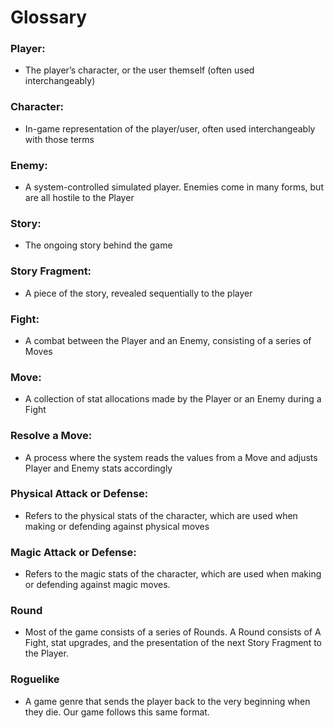 # Glossary

### Player: 
- The player’s character, or the user themself (often used interchangeably)

### Character:
- In-game representation of the player/user, often used interchangeably with those terms

### Enemy:
- A system-controlled simulated player. Enemies come in many forms, but are all hostile to the Player

### Story:
- The ongoing story behind the game

### Story Fragment:
- A piece of the story, revealed sequentially to the player

### Fight:
- A combat between the Player and an Enemy, consisting of a series of Moves

### Move:
- A collection of stat allocations made by the Player or an Enemy during a Fight

### Resolve a Move:
- A process where the system reads the values from a Move and adjusts Player and Enemy stats accordingly

### Physical Attack or Defense:
- Refers to the physical stats of the character, which are used when making or defending against physical moves

### Magic Attack or Defense:
- Refers to the magic stats of the character, which are used when making or defending against magic moves.

### Round
- Most of the game consists of a series of Rounds. A Round consists of A Fight, stat upgrades, and the presentation of the next Story Fragment to the Player.

### Roguelike
- A game genre that sends the player back to the very beginning when they die. Our game follows this same format.